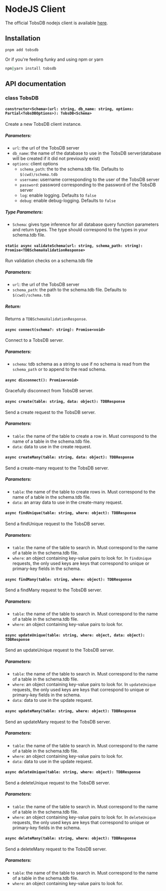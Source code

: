 # NodeJS Client

The official TobsDB nodejs client is available [here](https://npmjs.com/package/tobsdb).


## Installation

```bash
pnpm add tobsdb
```

Or if you're feeling funky and using npm or yarn

```bash
npm|yarn install tobsdb
```

## API documentation

### class TobsDB

#### `constructor<Schema>(url: string, db_name: string, options: Partial<TobsDBOptions>): TobsDB<Schema>` 

Create a new TobsDB client instance.

##### Parameters:

- `url`: the url of the TobsDB server
- `db_name`: the name of the database to use in the TobsDB server(database will
be created if it did not previously exist)
- `options`: client options
    - `schema_path`: the to the schema.tdb file. Defaults to `$(cwd)/schema.tdb`
    - `username`: username corresponding to the user of the TobsDB server
    - `password`: password corresponding to the password of the TobsDB server
    - `log`: enable logging. Defaults to `false`
    - `debug`: enable debug-logging. Defaults to `false`

##### Type Parameters:

- `Schema`: gives type inference for all database query function parameters and return types.
The type should correspond to the types in your schema.tdb file.

#### `static async validateSchema(url: string, schema_path: string): Promise<TDBSchemaValidationResponse>`

Run validation checks on a schema.tdb file

##### Parameters:

- `url`: the url of the TobsDB server
- `schema_path`: the path to the schema.tdb file. Defaults to `$(cwd)/schema.tdb`

##### Return: 

Returns a `TDBSchemaValidationResponse`.

#### `async connect(schema?: string): Promise<void>`

Connect to a TobsDB server.

##### Parameters:
- `schema`: tdb schema as a string to use if no schema is read from the `schema_path` or to append to the read schema.


#### `async disconnect(): Promise<void>`

Gracefully disconnect from TobsDB server.

#### `async create(table: string, data: object): TDBResponse`

Send a create request to the TobsDB server.

##### Parameters:

- `table`: the name of the table to create a row in.
Must correspond to the name of a table in the schema.tdb file.
- `data`: data to use in the create request.

#### `async createMany(table: string, data: object): TDBResponse`

Send a create-many request to the TobsDB server.

##### Parameters:

- `table`: the name of the table to create rows in.
Must correspond to the name of a table in the schema.tdb file.
- `data`: an array data to use in the create-many request.

#### `async findUnique(table: string, where: object): TDBResponse`

Send a findUnique request to the TobsDB server.

##### Parameters:

- `table`: the name of the table to search in.
Must correspond to the name of a table in the schema.tdb file.
- `where`: an object containing key-value pairs to look for. 
In `findUnique` requests, the only used keys are keys that correspond to unique or primary-key fields in the schema.

#### `async findMany(table: string, where: object): TDBResponse`

Send a findMany request to the TobsDB server.

##### Parameters:

- `table`: the name of the table to search in.
Must correspond to the name of a table in the schema.tdb file.
- `where`: an object containing key-value pairs to look for.

#### `async updateUnique(table: string, where: object, data: object): TDBResponse`

Send an updateUnique request to the TobsDB server.

##### Parameters:

- `table`: the name of the table to search in.
Must correspond to the name of a table in the schema.tdb file.
- `where`: an object containing key-value pairs to look for.
In `updateUnique` requests, the only used keys are keys that correspond to unique or primary-key fields in the schema.
- `data`: data to use in the update request.

#### `async updateMany(table: string, where: object): TDBResponse`

Send an updateMany request to the TobsDB server.

##### Parameters:

- `table`: the name of the table to search in.
Must correspond to the name of a table in the schema.tdb file.
- `where`: an object containing key-value pairs to look for.
- `data`: data to use in the update request.

#### `async deleteUnique(table: string, where: object): TDBResponse`

Send a deleteUnique request to the TobsDB server.

##### Parameters:

- `table`: the name of the table to search in.
Must correspond to the name of a table in the schema.tdb file.
- `where`: an object containing key-value pairs to look for.
In `deleteUnique` requests, the only used keys are keys that correspond to unique or primary-key fields in the schema.

#### `async deleteMany(table: string, where: object): TDBResponse`

Send a deleteMany request to the TobsDB server.

##### Parameters:

- `table`: the name of the table to search in.
Must correspond to the name of a table in the schema.tdb file.
- `where`: an object containing key-value pairs to look for.
